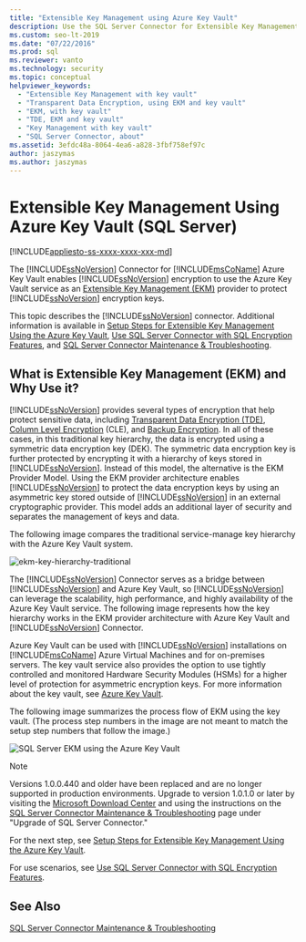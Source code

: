 ```yaml
---
title: "Extensible Key Management using Azure Key Vault"
description: Use the SQL Server Connector for Extensible Key Management with Azure Key Vault for SQL Server. 
ms.custom: seo-lt-2019
ms.date: "07/22/2016"
ms.prod: sql
ms.reviewer: vanto
ms.technology: security
ms.topic: conceptual
helpviewer_keywords: 
  - "Extensible Key Management with key vault"
  - "Transparent Data Encryption, using EKM and key vault"
  - "EKM, with key vault"
  - "TDE, EKM and key vault"
  - "Key Management with key vault"
  - "SQL Server Connector, about"
ms.assetid: 3efdc48a-8064-4ea6-a828-3fbf758ef97c
author: jaszymas
ms.author: jaszymas
---
```

# Extensible Key Management Using Azure Key Vault (SQL Server)
[!INCLUDE[appliesto-ss-xxxx-xxxx-xxx-md](../../../includes/appliesto-ss-xxxx-xxxx-xxx-md.md)]

  The [!INCLUDE[ssNoVersion](../../../includes/ssnoversion-md.md)] Connector for [!INCLUDE[msCoName](../../../includes/msconame-md.md)] Azure Key Vault enables [!INCLUDE[ssNoVersion](../../../includes/ssnoversion-md.md)] encryption to use the Azure Key Vault service as an [Extensible Key Management &#40;EKM&#41;](../../../relational-databases/security/encryption/extensible-key-management-ekm.md) provider to protect [!INCLUDE[ssNoVersion](../../../includes/ssnoversion-md.md)] encryption keys.  
  
 This topic describes the [!INCLUDE[ssNoVersion](../../../includes/ssnoversion-md.md)] connector. Additional information is available in [Setup Steps for Extensible Key Management Using the Azure Key Vault](../../../relational-databases/security/encryption/setup-steps-for-extensible-key-management-using-the-azure-key-vault.md), [Use SQL Server Connector with SQL Encryption Features](../../../relational-databases/security/encryption/use-sql-server-connector-with-sql-encryption-features.md), and [SQL Server Connector Maintenance & Troubleshooting](../../../relational-databases/security/encryption/sql-server-connector-maintenance-troubleshooting.md).  
  
##  <a name="Uses"></a> What is Extensible Key Management (EKM) and Why Use it?  
 [!INCLUDE[ssNoVersion](../../../includes/ssnoversion-md.md)] provides several types of encryption that help protect sensitive data, including [Transparent Data Encryption &#40;TDE&#41;](../../../relational-databases/security/encryption/transparent-data-encryption.md), [Column Level Encryption](../../../t-sql/functions/cryptographic-functions-transact-sql.md) (CLE), and [Backup Encryption](../../../relational-databases/backup-restore/backup-encryption.md). In all of these cases, in this traditional key hierarchy, the data is encrypted using a symmetric data encryption key (DEK). The symmetric data encryption key is further protected by encrypting it with a hierarchy of keys stored in [!INCLUDE[ssNoVersion](../../../includes/ssnoversion-md.md)]. Instead of this model, the alternative is the EKM Provider Model. Using the EKM provider architecture enables [!INCLUDE[ssNoVersion](../../../includes/ssnoversion-md.md)] to protect the data encryption keys by using an asymmetric key stored outside of [!INCLUDE[ssNoVersion](../../../includes/ssnoversion-md.md)] in an external cryptographic provider. This model adds an additional layer of security and separates the management of keys and data.  
   
 The following image compares the traditional service-manage key hierarchy with the Azure Key Vault system.  
  
 ![ekm-key-hierarchy-traditional](../../../relational-databases/security/encryption/media/ekm-key-hierarchy-traditional.png "ekm-key-hierarchy-traditional")  
  
   
 The [!INCLUDE[ssNoVersion](../../../includes/ssnoversion-md.md)] Connector serves as a bridge between [!INCLUDE[ssNoVersion](../../../includes/ssnoversion-md.md)] and Azure Key Vault, so [!INCLUDE[ssNoVersion](../../../includes/ssnoversion-md.md)] can leverage the scalability, high performance, and highly availability of the Azure Key Vault service. The following image represents how the key hierarchy works in the EKM provider architecture with Azure Key Vault and [!INCLUDE[ssNoVersion](../../../includes/ssnoversion-md.md)] Connector.  
  
  Azure Key Vault can be used with [!INCLUDE[ssNoVersion](../../../includes/ssnoversion-md.md)] installations on [!INCLUDE[msCoName](../../../includes/msconame-md.md)] Azure Virtual Machines and for on-premises servers. The key vault service also provides the option to use tightly controlled and monitored Hardware Security Modules (HSMs) for a higher level of protection for asymmetric encryption keys. For more information about the key vault, see [Azure Key Vault](https://go.microsoft.com/fwlink/?LinkId=521401).  
  
 The following image summarizes the process flow of EKM using the key vault. (The process step numbers in the image are not meant to match the setup step numbers that follow the image.)  
  
 ![SQL Server EKM using the Azure Key Vault](../../../relational-databases/security/encryption/media/ekm-using-azure-key-vault.png "SQL Server EKM using the Azure Key Vault")  

> [!NOTE]  
>  Versions 1.0.0.440 and older have been replaced and are no longer supported in production environments. Upgrade to version 1.0.1.0 or later by visiting the [Microsoft Download Center](https://www.microsoft.com/download/details.aspx?id=45344) and using the instructions on the [SQL Server Connector Maintenance & Troubleshooting](../../../relational-databases/security/encryption/sql-server-connector-maintenance-troubleshooting.md) page under "Upgrade of SQL Server Connector."
  
 For the next step, see [Setup Steps for Extensible Key Management Using the Azure Key Vault](../../../relational-databases/security/encryption/setup-steps-for-extensible-key-management-using-the-azure-key-vault.md).  
  
 For use scenarios, see [Use SQL Server Connector with SQL Encryption Features](../../../relational-databases/security/encryption/use-sql-server-connector-with-sql-encryption-features.md).  
  
## See Also  
 [SQL Server Connector Maintenance & Troubleshooting](../../../relational-databases/security/encryption/sql-server-connector-maintenance-troubleshooting.md)  
  
  
